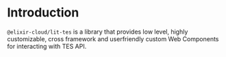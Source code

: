 # Introduction

`@elixir-cloud/lit-tes` is a library that provides low level, highly customizable, cross framework and userfriendly custom Web Components for interacting with TES API.
